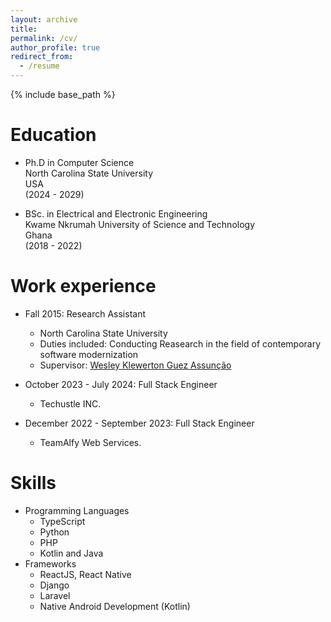 ```yaml
---
layout: archive
title: 
permalink: /cv/
author_profile: true
redirect_from:
  - /resume
---
```


{% include base_path %}

Education
======
* Ph.D in Computer Science  
  North Carolina State University  
  USA  
  (2024 - 2029)

* BSc. in Electrical and Electronic Engineering  
  Kwame Nkrumah University of Science and Technology  
  Ghana  
  (2018 - 2022)


Work experience
======
* Fall 2015: Research Assistant
  * North Carolina State University
  * Duties included: Conducting Reasearch in the field of contemporary software modernization
  * Supervisor: [Wesley Klewerton Guez Assunção](https://wesleyklewerton.github.io/teaching.html)

* October 2023 - July 2024: Full Stack Engineer
  * Techustle INC.


* December 2022 - September 2023: Full Stack Engineer
  * TeamAlfy Web Services.

  
Skills
======
* Programming Languages
  * TypeScript
  * Python
  * PHP
  * Kotlin and Java
* Frameworks
  * ReactJS, React Native
  * Django
  * Laravel
  * Native Android Development (Kotlin)

<!-- Publications
======
  <ul>{% for post in site.publications reversed %}
    {% include archive-single-cv.html %}
  {% endfor %}</ul>
  
Talks
======
  <ul>{% for post in site.talks reversed %}
    {% include archive-single-talk-cv.html  %}
  {% endfor %}</ul>
  
Teaching
======
  <ul>{% for post in site.teaching reversed %}
    {% include archive-single-cv.html %}
  {% endfor %}</ul>
  
Service and leadership
======
* Currently signed in to 43 different slack teams
 -->